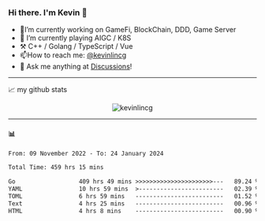 ### Hi there. I'm Kevin 👋

- 🔭I’m currently working on GameFi, BlockChain, DDD, Game Server
- 🌱 I’m currently playing AIGC / K8S
-   :hammer_and_pick: C++ / Golang / TypeScript / Vue
- 📫How to reach me: [@kevinlincg](https://twitter.com/kevinlincg) 
-   :thought_balloon: Ask me anything at [Discussions](https://github.com/kevinlincg/kevinlincg/discussions/new)!

---

📈 my github stats

<p align="center"> <img src="https://github-readme-stats-ouuan.vercel.app/api?username=kevinlincg&theme=dark&show_icons=true&count_private=true" alt="kevinlincg" />

---

#### :bar_chart: 

<!--START_SECTION:waka-->

```txt
From: 09 November 2022 - To: 24 January 2024

Total Time: 459 hrs 15 mins

Go                  409 hrs 49 mins >>>>>>>>>>>>>>>>>>>>>>---   89.24 %
YAML                10 hrs 59 mins  >------------------------   02.39 %
TOML                6 hrs 59 mins   -------------------------   01.52 %
Text                4 hrs 25 mins   -------------------------   00.96 %
HTML                4 hrs 8 mins    -------------------------   00.90 %
```

<!--END_SECTION:waka-->

